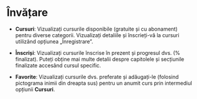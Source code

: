 # **Învățare**

- **Cursuri**: Vizualizați cursurile disponibile (gratuite și cu abonament) pentru diverse categorii. Vizualizați detaliile și înscrieți-vă la cursuri utilizând opțiunea „Înregistrare”.

- **Înscriși**: Vizualizați cursurile înscrise în prezent și progresul dvs. (% finalizat). Puteți obține mai multe detalii despre capitolele și secțiunile finalizate accesând cursul specific.

- **Favorite**: Vizualizați cursurile dvs. preferate și adăugați-le (folosind pictograma inimii din dreapta sus) pentru un anumit curs prin intermediul opțiunii **Cursuri**.